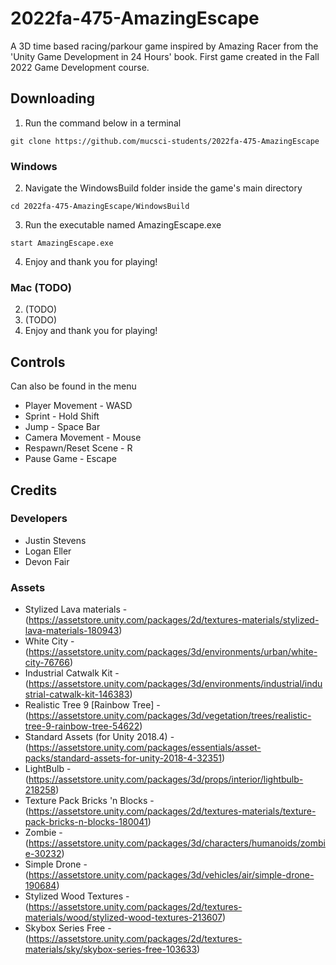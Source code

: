 # 2022fa-475-AmazingEscape
A 3D time based racing/parkour game inspired by Amazing Racer from the 'Unity Game Development in 24 Hours' book. First game created in the Fall 2022 Game Development course.

## Downloading
1. Run the command below in a terminal
```
git clone https://github.com/mucsci-students/2022fa-475-AmazingEscape
```

### Windows
2. Navigate the WindowsBuild folder inside the game's main directory 
```
cd 2022fa-475-AmazingEscape/WindowsBuild
```
3. Run the executable named AmazingEscape.exe
```
start AmazingEscape.exe
```
4. Enjoy and thank you for playing!

### Mac (TODO)
2. (TODO)
3. (TODO)
4. Enjoy and thank you for playing!

## Controls
Can also be found in the menu
- Player Movement - WASD
- Sprint - Hold Shift
- Jump - Space Bar
- Camera Movement - Mouse
- Respawn/Reset Scene - R
- Pause Game - Escape

## Credits

### Developers 
- Justin Stevens
- Logan Eller
- Devon Fair

### Assets
- Stylized Lava materials - (https://assetstore.unity.com/packages/2d/textures-materials/stylized-lava-materials-180943)
- White City - (https://assetstore.unity.com/packages/3d/environments/urban/white-city-76766)
- Industrial Catwalk Kit - (https://assetstore.unity.com/packages/3d/environments/industrial/industrial-catwalk-kit-146383)
- Realistic Tree 9 [Rainbow Tree] - (https://assetstore.unity.com/packages/3d/vegetation/trees/realistic-tree-9-rainbow-tree-54622)
- Standard Assets (for Unity 2018.4) - (https://assetstore.unity.com/packages/essentials/asset-packs/standard-assets-for-unity-2018-4-32351)
- LightBulb - (https://assetstore.unity.com/packages/3d/props/interior/lightbulb-218258)
- Texture Pack Bricks 'n Blocks - (https://assetstore.unity.com/packages/2d/textures-materials/texture-pack-bricks-n-blocks-180041)
- Zombie - (https://assetstore.unity.com/packages/3d/characters/humanoids/zombie-30232)
- Simple Drone - (https://assetstore.unity.com/packages/3d/vehicles/air/simple-drone-190684)
- Stylized Wood Textures - (https://assetstore.unity.com/packages/2d/textures-materials/wood/stylized-wood-textures-213607)
- Skybox Series Free - (https://assetstore.unity.com/packages/2d/textures-materials/sky/skybox-series-free-103633)
